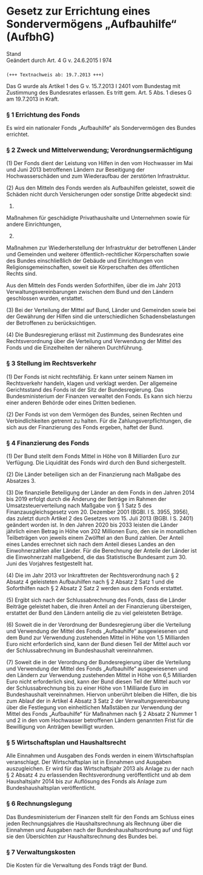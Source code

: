 Gesetz zur Errichtung eines Sondervermögens „Aufbauhilfe“ (AufbhG)
==================================================================

Stand  
Geändert durch Art. 4 G v. 24.6.2015 I 974

### 

```
(+++ Textnachweis ab: 19.7.2013 +++)
```

Das G wurde als Artikel 1 des G v. 15.7.2013 I 2401 vom Bundestag mit Zustimmung des Bundesrates erlassen. Es tritt gem. Art. 5 Abs. 1 dieses G am 19.7.2013 in Kraft.

### § 1 Errichtung des Fonds

Es wird ein nationaler Fonds „Aufbauhilfe“ als Sondervermögen des Bundes errichtet.

### § 2 Zweck und Mittelverwendung; Verordnungsermächtigung

(1) Der Fonds dient der Leistung von Hilfen in den vom Hochwasser im Mai und Juni 2013 betroffenen Ländern zur Beseitigung der Hochwasserschäden und zum Wiederaufbau der zerstörten Infrastruktur.

(2) Aus den Mitteln des Fonds werden als Aufbauhilfen geleistet, soweit die Schäden nicht durch Versicherungen oder sonstige Dritte abgedeckt sind:

1.  
Maßnahmen für geschädigte Privathaushalte und Unternehmen sowie für andere Einrichtungen,

2.  
Maßnahmen zur Wiederherstellung der Infrastruktur der betroffenen Länder und Gemeinden und weiterer öffentlich-rechtlicher Körperschaften sowie des Bundes einschließlich der Gebäude und Einrichtungen von Religionsgemeinschaften, soweit sie Körperschaften des öffentlichen Rechts sind.

Aus den Mitteln des Fonds werden Soforthilfen, über die im Jahr 2013 Verwaltungsvereinbarungen zwischen dem Bund und den Ländern geschlossen wurden, erstattet.

(3) Bei der Verteilung der Mittel auf Bund, Länder und Gemeinden sowie bei der Gewährung der Hilfen sind die unterschiedlichen Schadensbelastungen der Betroffenen zu berücksichtigen.

(4) Die Bundesregierung erlässt mit Zustimmung des Bundesrates eine Rechtsverordnung über die Verteilung und Verwendung der Mittel des Fonds und die Einzelheiten der näheren Durchführung.

### § 3 Stellung im Rechtsverkehr

(1) Der Fonds ist nicht rechtsfähig. Er kann unter seinem Namen im Rechtsverkehr handeln, klagen und verklagt werden. Der allgemeine Gerichtsstand des Fonds ist der Sitz der Bundesregierung. Das Bundesministerium der Finanzen verwaltet den Fonds. Es kann sich hierzu einer anderen Behörde oder eines Dritten bedienen.

(2) Der Fonds ist von dem Vermögen des Bundes, seinen Rechten und Verbindlichkeiten getrennt zu halten. Für die Zahlungsverpflichtungen, die sich aus der Finanzierung des Fonds ergeben, haftet der Bund.

### § 4 Finanzierung des Fonds

(1) Der Bund stellt dem Fonds Mittel in Höhe von 8 Milliarden Euro zur Verfügung. Die Liquidität des Fonds wird durch den Bund sichergestellt.

(2) Die Länder beteiligen sich an der Finanzierung nach Maßgabe des Absatzes 3.

(3) Die finanzielle Beteiligung der Länder an dem Fonds in den Jahren 2014 bis 2019 erfolgt durch die Änderung der Beträge im Rahmen der Umsatzsteuerverteilung nach Maßgabe von § 1 Satz 5 des Finanzausgleichsgesetz vom 20. Dezember 2001 (BGBl. I S. 3955, 3956), das zuletzt durch Artikel 2 des Gesetzes vom 15. Juli 2013 (BGBl. I S. 2401) geändert worden ist. In den Jahren 2020 bis 2033 leisten die Länder jährlich einen Betrag in Höhe von 202 Millionen Euro, den sie in monatlichen Teilbeträgen von jeweils einem Zwölftel an den Bund zahlen. Der Anteil eines Landes errechnet sich nach dem Anteil dieses Landes an den Einwohnerzahlen aller Länder. Für die Berechnung der Anteile der Länder ist die Einwohnerzahl maßgebend, die das Statistische Bundesamt zum 30. Juni des Vorjahres festgestellt hat.

(4) Die im Jahr 2013 vor Inkrafttreten der Rechtsverordnung nach § 2 Absatz 4 geleisteten Aufbauhilfen nach § 2 Absatz 2 Satz 1 und die Soforthilfen nach § 2 Absatz 2 Satz 2 werden aus dem Fonds erstattet.

(5) Ergibt sich nach der Schlussabrechnung des Fonds, dass die Länder Beiträge geleistet haben, die ihren Anteil an der Finanzierung übersteigen, erstattet der Bund den Ländern anteilig die zu viel geleisteten Beträge.

(6) Soweit die in der Verordnung der Bundesregierung über die Verteilung und Verwendung der Mittel des Fonds „Aufbauhilfe“ ausgewiesenen und dem Bund zur Verwendung zustehenden Mittel in Höhe von 1,5 Milliarden Euro nicht erforderlich sind, kann der Bund diesen Teil der Mittel auch vor der Schlussabrechnung im Bundeshaushalt vereinnahmen.

(7) Soweit die in der Verordnung der Bundesregierung über die Verteilung und Verwendung der Mittel des Fonds „Aufbauhilfe“ ausgewiesenen und den Ländern zur Verwendung zustehenden Mittel in Höhe von 6,5 Milliarden Euro nicht erforderlich sind, kann der Bund diesen Teil der Mittel auch vor der Schlussabrechnung bis zu einer Höhe von 1 Milliarde Euro im Bundeshaushalt vereinnahmen. Hiervon unberührt bleiben die Hilfen, die bis zum Ablauf der in Artikel 4 Absatz 3 Satz 2 der Verwaltungsvereinbarung über die Festlegung von einheitlichen Maßstäben zur Verwendung der Mittel des Fonds „Aufbauhilfe“ für Maßnahmen nach § 2 Absatz 2 Nummer 1 und 2 in den vom Hochwasser betroffenen Ländern genannten Frist für die Bewilligung von Anträgen bewilligt wurden.

### § 5 Wirtschaftsplan und Haushaltsrecht

Alle Einnahmen und Ausgaben des Fonds werden in einem Wirtschaftsplan veranschlagt. Der Wirtschaftsplan ist in Einnahmen und Ausgaben auszugleichen. Er wird für das Wirtschaftsjahr 2013 als Anlage zu der nach § 2 Absatz 4 zu erlassenden Rechtsverordnung veröffentlicht und ab dem Haushaltsjahr 2014 bis zur Auflösung des Fonds als Anlage zum Bundeshaushaltsplan veröffentlicht.

### § 6 Rechnungslegung

Das Bundesministerium der Finanzen stellt für den Fonds am Schluss eines jeden Rechnungsjahres die Haushaltsrechnung als Rechnung über die Einnahmen und Ausgaben nach der Bundeshaushaltsordnung auf und fügt sie den Übersichten zur Haushaltsrechnung des Bundes bei.

### § 7 Verwaltungskosten

Die Kosten für die Verwaltung des Fonds trägt der Bund.
